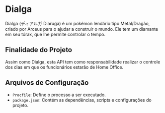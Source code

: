 # Dialga
Dialga (ディアルガ Diaruga) é um pokémon lendário tipo Metal/Dragão, criado por Arceus para o ajudar a construir o mundo. Ele tem um diamante em seu tórax, que lhe permite controlar o tempo.

## Finalidade do Projeto
Assim como Dialga, esta API tem como responsabilidade realizar o controle dos dias em que os funcionários estarão de Home Office.

## Arquivos de Configuração
* ```Procfile```: Define o processo a ser executado.
* ```package.json```: Contém as dependências, scripts e configurações do projeto.